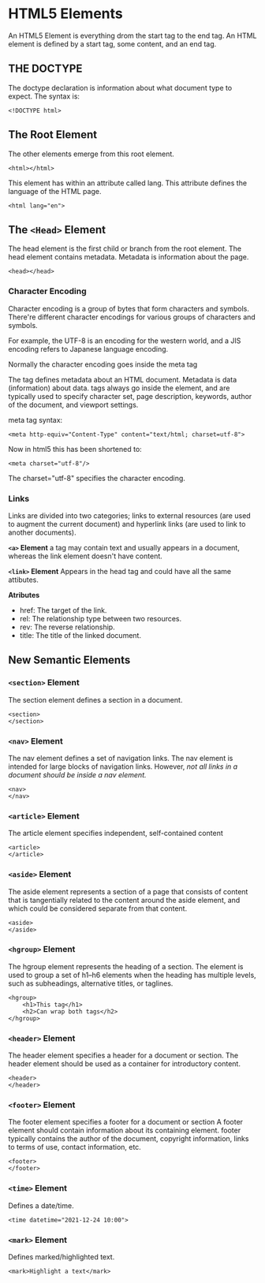 # HTML5 Elements

An HTML5 Element is everything drom the start tag to the end tag. An HTML element is defined by a start tag, some content, and an end tag.

## THE DOCTYPE

The doctype declaration is information about what document type to expect. The syntax is:

```
<!DOCTYPE html>
```

## The Root Element

The other elements emerge from this root element.

```<html></html>```

This element has within an attribute called lang. This attribute defines the language of the HTML page.

```<html lang="en">```

## The ```<Head>``` Element

The head element is the first child or branch from the root element. The head element contains metadata. Metadata is information about the page.

```<head></head>```

### Character Encoding

Character encoding is a group of bytes that form characters and symbols. There're different character encodings for various groups of characters and symbols. 

For example, the UTF-8 is an encoding for the western world,  and a JIS encoding refers to Japanese language encoding.

Normally the character encoding goes inside the meta tag

The <meta> tag defines metadata about an HTML document. Metadata is data (information) about data. <meta> tags always go inside the <head> element, and are typically used to specify character set, page description, keywords, author of the document, and viewport settings.

meta tag syntax:
```
<meta http-equiv="Content-Type" content="text/html; charset=utf-8">
```

Now in html5 this has been shortened to:

``` 
<meta charset="utf-8"/>
```

The charset="utf-8" specifies the character encoding.

### Links

Links are divided into two categories; links to external resources (are used to augment the current document) and hyperlink links (are used to link to another documents). 

**```<a>``` Element**
a tag may contain text and usually appears in a document, whereas the link element doesn't have content.

**```<link>``` Element**
Appears in the head tag and could have all the same attibutes.

**Atributes**
- href: The target of the link.
- rel: The relationship type between two resources.
- rev: The reverse relationship.
- title: The title of the linked document.

## New Semantic Elements

### ```<section>``` Element
The section element defines a section in a document.

```
<section>
</section> 
```


### ```<nav>``` Element
The nav element defines a set of navigation links. The nav element is intended for large blocks of navigation links. However, *not all links in a document should be inside a nav element.*

```
<nav>
</nav>
```

### ```<article>``` Element
The article element specifies independent, self-contained content

```
<article>
</article>
```

### ```<aside>``` Element
The aside element represents a section of a page that consists of content that is tangentially related to the content around the aside element, and which could be considered separate from that content.

```
<aside>
</aside>
```

### ```<hgroup>``` Element
The hgroup element represents the heading of a section. The element is used to group a set of h1–h6 elements when the heading has multiple levels, such as subheadings, alternative titles, or taglines.

```
<hgroup>
    <h1>This tag</h1>
    <h2>Can wrap both tags</h2>
</hgroup>
```

### ```<header>``` Element
The header element specifies a header for a document or section. The header element should be used as a container for introductory content.

```
<header>
</header>
```

### ```<footer>``` Element
The footer element specifies a footer for a document or section A footer element should contain information about its containing element. footer typically contains the author of the document, copyright information, links to terms of use, contact information, etc.

```
<footer>
</footer>
```

### ```<time>``` Element
Defines a date/time.

```
<time datetime="2021-12-24 10:00">
```

### ```<mark>``` Element
Defines marked/highlighted text.

```
<mark>Highlight a text</mark>
```

